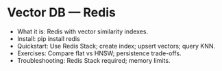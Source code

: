 # Vector DB — Redis

- What it is: Redis with vector similarity indexes.
- Install: pip install redis
- Quickstart: Use Redis Stack; create index; upsert vectors; query KNN.
- Exercises: Compare flat vs HNSW; persistence trade-offs.
- Troubleshooting: Redis Stack required; memory limits.
